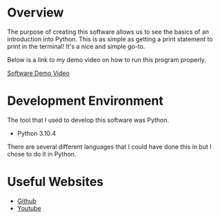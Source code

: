# Overview

The purpose of creating this software allows us to see the basics of an introduction into Python. 
This is as simple as getting a print statement to print in the terminal! It's a nice and simple go-to.

Below is a link to my demo video on how to run this program properly.

[Software Demo Video]([https://youtu.be/0VVShAPhOd4])

# Development Environment

The tool that I used to develop this software was Python.

- Python 3.10.4

There are several different languages that I could have done this in but I chose to do it in Python.

# Useful Websites

* [Github](https://github.com/thesaisema/HelloWorld--Week-1-)
* [Youtube](https://www.youtube.com/)
